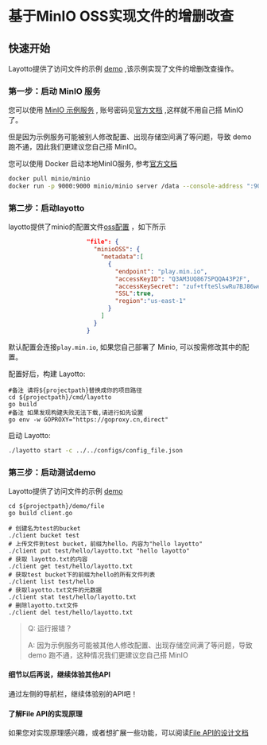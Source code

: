 # 基于MinIO OSS实现文件的增删改查

## 快速开始

Layotto提供了访问文件的示例 [demo](https://github.com/mosn/layotto/blob/main/demo/file/client.go) ,该示例实现了文件的增删改查操作。

### 第一步：启动 MinIO 服务
您可以使用 [MinIO 示例服务](https://play.min.io/) , 账号密码见[官方文档](https://docs.min.io/minio/baremetal/console/minio-console.html#minio-console) ,这样就不用自己搭 MinIO 了。

但是因为示例服务可能被别人修改配置、出现存储空间满了等问题，导致 demo 跑不通，因此我们更建议您自己搭 MinIO。

您可以使用 Docker 启动本地MinIO服务, 参考[官方文档](http://docs.minio.org.cn/docs/master/minio-docker-quickstart-guide)

```bash
docker pull minio/minio
docker run -p 9000:9000 minio/minio server /data --console-address ":9000" --address ":9090"
```


### 第二步：启动layotto

layotto提供了minio的配置文件[oss配置](https://github.com/mosn/layotto/blob/main/configs/config_file.json) ，如下所示

```json
                      "file": {
                        "minioOSS": {
                          "metadata":[
                            {
                              "endpoint": "play.min.io",
                              "accessKeyID": "Q3AM3UQ867SPQQA43P2F",
                              "accessKeySecret": "zuf+tfteSlswRu7BJ86wekitnifILbZam1KYY3TG",
                              "SSL":true,
                              "region":"us-east-1"
                            }
                          ]
                        }
                      }
```

默认配置会连接`play.min.io`, 如果您自己部署了 Minio, 可以按需修改其中的配置。

配置好后，构建 Layotto:

```shell
#备注 请将${projectpath}替换成你的项目路径
cd ${projectpath}/cmd/layotto
go build
#备注 如果发现构建失败无法下载,请进行如先设置
go env -w GOPROXY="https://goproxy.cn,direct"
```

启动 Layotto: 

```bash
./layotto start -c ../../configs/config_file.json
```

<!--
```shell
nohup ./layotto start -c ../../configs/config_file.json &
```
-->

### 第三步：启动测试demo

Layotto提供了访问文件的示例 [demo](https://github.com/mosn/layotto/blob/main/demo/file/client.go)

```shell
cd ${projectpath}/demo/file
go build client.go

# 创建名为test的bucket
./client bucket test
# 上传文件到test bucket，前缀为hello，内容为"hello layotto"
./client put test/hello/layotto.txt "hello layotto"
# 获取 layotto.txt的内容
./client get test/hello/layotto.txt
# 获取test bucket下的前缀为hello的所有文件列表
./client list test/hello
# 获取layotto.txt文件的元数据
./client stat test/hello/layotto.txt
# 删除layotto.txt文件
./client del test/hello/layotto.txt
```

> Q: 运行报错？
> 
> A: 因为示例服务可能被其他人修改配置、出现存储空间满了等问题，导致 demo 跑不通，这种情况我们更建议您自己搭 MinIO

#### 细节以后再说，继续体验其他API
通过左侧的导航栏，继续体验别的API吧！

#### 了解File API的实现原理

如果您对实现原理感兴趣，或者想扩展一些功能，可以阅读[File API的设计文档](zh/design/file/file-design.md)
